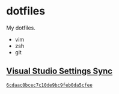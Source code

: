 dotfiles
========
My dotfiles.

- vim
- zsh
- git

## [Visual Studio Settings Sync](https://marketplace.visualstudio.com/items?itemName=Shan.code-settings-sync)

[`6cdaac0bcec7c10de9bc9feb0da5cfee`](https://gist.github.com/treby/6cdaac0bcec7c10de9bc9feb0da5cfee)

